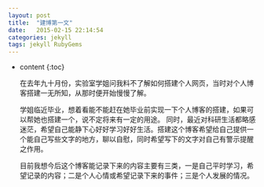 ```yaml
---
layout: post
title:  "建博第一文"
date:   2015-02-15 22:14:54
categories: jekyll
tags: jekyll RubyGems
---
```


* content
{:toc}

	在去年九十月份，实验室学姐问我料不了解如何搭建个人网页，当时对个人博客搭建一无所知，从那时便开始慢慢了解。

	学姐临近毕业，想着看能不能赶在她毕业前实现一下个人博客的搭建，如果可以帮她也搭建一个，说不定将来有一定的用途。
	同时，最近对科研生活都略感迷茫，希望自己能静下心好好学习好好生活。搭建这个博客希望给自己提供一个能自己写些文字的地方，聊以自慰，同时希望写下的文字对自己有警示提醒之作用。

	目前我想今后这个博客能记录下来的内容主要有三类，一是自己平时学习，希望记录的内容；二是个人心情或希望记录下来的事件；三是个人发展的情况。